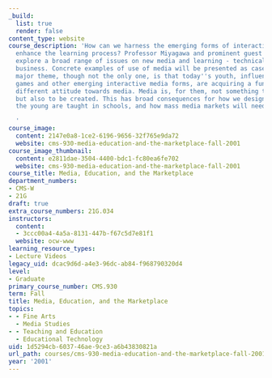 ```yaml
---
_build:
  list: true
  render: false
content_type: website
course_description: 'How can we harness the emerging forms of interactive media to
  enhance the learning process? Professor Miyagawa and prominent guest speakers will
  explore a broad range of issues on new media and learning - technical, social, and
  business. Concrete examples of use of media will be presented as case studies. One
  major theme, though not the only one, is that today''s youth, influenced by video
  games and other emerging interactive media forms, are acquiring a fundamentally
  different attitude towards media. Media is, for them, not something to be consumed,
  but also to be created. This has broad consequences for how we design media, how
  the young are taught in schools, and how mass media markets will need to adjust.

  '
course_image:
  content: 2147e0a8-1ce2-6196-9656-32f765e9da72
  website: cms-930-media-education-and-the-marketplace-fall-2001
course_image_thumbnail:
  content: e2811dae-3504-4400-bdc1-fc80ea6fe702
  website: cms-930-media-education-and-the-marketplace-fall-2001
course_title: Media, Education, and the Marketplace
department_numbers:
- CMS-W
- 21G
draft: true
extra_course_numbers: 21G.034
instructors:
  content:
  - 3ccc00a4-4a5a-8131-447b-f67c5d7e81f1
  website: ocw-www
learning_resource_types:
- Lecture Videos
legacy_uid: dcac9d6d-a4e3-96dc-ab84-f968790320d4
level:
- Graduate
primary_course_number: CMS.930
term: Fall
title: Media, Education, and the Marketplace
topics:
- - Fine Arts
  - Media Studies
- - Teaching and Education
  - Educational Technology
uid: 1d5294cb-6037-46ae-9ce3-a6b43830821a
url_path: courses/cms-930-media-education-and-the-marketplace-fall-2001
year: '2001'
---
```

